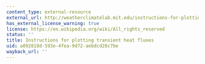 ```yaml
---
content_type: external-resource
external_url: http://weatherclimatelab.mit.edu/instructions-for-plotting-transient-heat-fluxes-from-ncepncar-reanalysis
has_external_license_warning: true
license: https://en.wikipedia.org/wiki/All_rights_reserved
status: ''
title: Instructions for plotting transient heat fluxes
uid: a092818d-593e-4fea-9d72-aebdcd28c7be
wayback_url: ''
---
```

